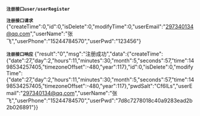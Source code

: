 **`注册接口user/userRegister`**

**`注册接口请求`**
{"createTime":0,"id":0,"isDelete":0,"modifyTime":0,"userEmail":"297340134@qq.com","userName":"张飞","userPhone":"15244784570","userPwd":"123456"}

**`注册接口响应`**
{"result":"0","msg":"注册成功","data":{"createTime":{"date":27,"day":2,"hours":11,"minutes":30,"month":5,"seconds":57,"time":1498534257405,"timezoneOffset":-480,"year":117},"id":0,"isDelete":0,"modifyTime":{"date":27,"day":2,"hours":11,"minutes":30,"month":5,"seconds":57,"time":1498534257405,"timezoneOffset":-480,"year":117},"pwdSalt":"Cf6lLs","userEmail":"297340134@qq.com","userName":"张飞","userPhone":"15244784570","userPwd":"7d8c7278018c40a9283ead2b2b026891"}}
